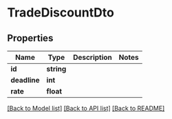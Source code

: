 # TradeDiscountDto

## Properties
Name | Type | Description | Notes
------------ | ------------- | ------------- | -------------
**id** | **string** |  | 
**deadline** | **int** |  | 
**rate** | **float** |  | 

[[Back to Model list]](../README.md#documentation-for-models) [[Back to API list]](../README.md#documentation-for-api-endpoints) [[Back to README]](../README.md)


